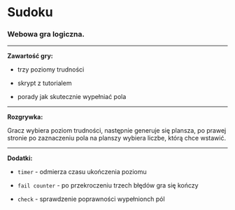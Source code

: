 # Sudoku
### Webowa gra logiczna. ###
****
**Zawartość gry:**

* trzy poziomy trudności

* skrypt z tutorialem

* porady jak skutecznie wypełniać pola

****
**Rozgrywka:**

Gracz wybiera poziom trudności, następnie generuje się plansza, po prawej stronie po zaznaczeniu pola na planszy wybiera liczbe, którą chce wstawić. 


****
**Dodatki:**

* `timer` - odmierza czasu ukończenia poziomu

* `fail counter` - po przekroczeniu trzech błędów gra się kończy

* `check` - sprawdzenie poprawności wypełnionch pól
